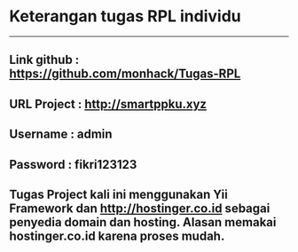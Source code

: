 # Keterangan tugas RPL individu
---
Link github : https://github.com/monhack/Tugas-RPL
---
URL Project : http://smartppku.xyz
---
Username : admin
---
Password : fikri123123
---
Tugas Project kali ini menggunakan Yii Framework dan http://hostinger.co.id sebagai penyedia domain dan hosting. Alasan memakai hostinger.co.id karena proses mudah.
---
